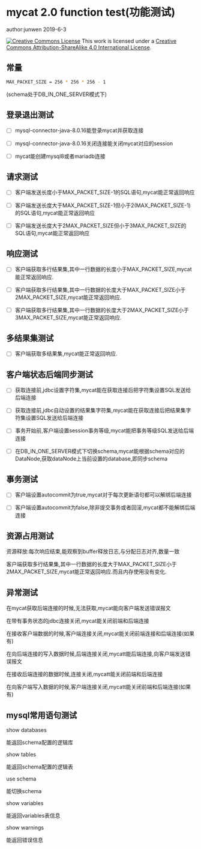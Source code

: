 # mycat 2.0 function test(功能测试)

author:junwen 2019-6-3

[![Creative Commons License](https://i.creativecommons.org/l/by-sa/4.0/88x31.png)](http://creativecommons.org/licenses/by-sa/4.0/)
This work is licensed under a [Creative Commons Attribution-ShareAlike 4.0 International License](http://creativecommons.org/licenses/by-sa/4.0/).



## 常量

```bash
MAX_PACKET_SIZE = 256 * 256 * 256 - 1
```

(schema处于DB_IN_ONE_SERVER模式下)

## 登录退出测试

- [ ] mysql-connector-java-8.0.16能登录mycat并获取连接
- [ ] mysql-connector-java-8.0.16关闭连接能关闭mycat对应的session
- [ ] mycat能创建mysql8或者mariadb连接



## 请求测试

- [ ] 客户端发送长度小于MAX_PACKET_SIZE-1的SQL语句,mycat能正常返回响应

- [ ] 客户端发送长度大于MAX_PACKET_SIZE-1但小于2(MAX_PACKET_SIZE-1)的SQL语句,mycat能正常返回响应

- [ ] 客户端发送长度大于2MAX_PACKET_SIZE但小于3MAX_PACKET_SIZE的SQL语句,mycat能正常返回响应

  

## 响应测试

- [ ] 客户端获取多行结果集,其中一行数据的长度小于MAX_PACKET_SIZE,mycat能正常返回响应.
- [ ] 客户端获取多行结果集,其中一行数据的长度大于MAX_PACKET_SIZE小于2MAX_PACKET_SIZE,mycat能正常返回响应.
- [ ] 客户端获取多行结果集,其中一行数据的长度大于2MAX_PACKET_SIZE小于3MAX_PACKET_SIZE,mycat能正常返回响应.



## 多结果集测试

- [ ] 客户端获取多结果集,mycat能正常返回响应.



## 客户端状态后端同步测试

- [ ] 获取连接前,jdbc设置字符集,mycat能在获取连接后把字符集设置SQL发送给后端连接
- [ ] 获取连接前,jdbc自动设置的结果集字符集,mycat能在获取连接后把结果集字符集设置SQL发送给后端连接
- [ ] 事务开始前,客户端设置session事务等级,mycat能把事务等级SQL发送给后端连接
- [ ] 在DB_IN_ONE_SERVER模式下切换schema,mycat能根据schema对应的DataNode,获取dataNode上当前设置的database,即同步schema



## 事务测试

- [ ] 客户端设置autocommit为true,mycat对于每次更新语句都可以解绑后端连接
- [ ] 客户端设置autocommit为false,除非提交事务或者回滚,mycat都不能解绑后端连接



## 资源占用测试

资源释放:每次响应结束,能观察到buffer释放日志,与分配日志对齐,数量一致

客户端获取多行结果集,其中一行数据的长度大于MAX_PACKET_SIZE小于2MAX_PACKET_SIZE,mycat能正常返回响应.而且内存使用没有变化.



## 异常测试

在mycat获取后端连接的时候,无法获取,mycat能向客户端发送错误报文

在带有事务状态的jdbc连接关闭,mycat能关闭前端和后端连接

在接收客户端数据的时候,客户端连接关闭,mycat能关闭前端连接和后端连接(如果有)

在向后端连接的写入数据时候,后端连接关闭,mycatt能后端连接,向客户端发送错误报文

在接收后端连接的数据时候,连接关闭,mycatt能关闭前端和后端连接

在向客户端写入数据的时候,客户端连接关闭,mycatt能关闭前端和后端连接(如果有)



## mysql常用语句测试

show databases

能返回schema配置的逻辑库

show tables

能返回schema配置的逻辑表

use schema

能切换schema

show variables

能返回variables表信息

show warnings

能返回错误信息









